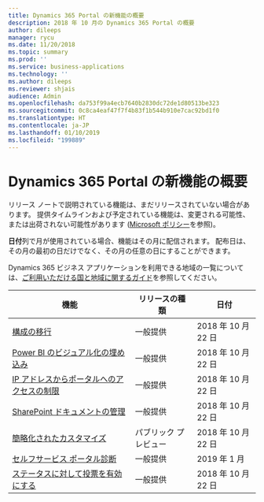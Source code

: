 ```yaml
---
title: Dynamics 365 Portal の新機能の概要
description: 2018 年 10 月の Dynamics 365 Portal の概要
author: dileeps
manager: rycu
ms.date: 11/20/2018
ms.topic: summary
ms.prod: ''
ms.service: business-applications
ms.technology: ''
ms.author: dileeps
ms.reviewer: shjais
audience: Admin
ms.openlocfilehash: da753f99a4ecb7640b2830dc72de1d80513be323
ms.sourcegitcommit: 0c8ca4eaf47f7f4b83f1b544b910e7cac92bd1f0
ms.translationtype: HT
ms.contentlocale: ja-JP
ms.lasthandoff: 01/10/2019
ms.locfileid: "199889"
---
```

#  <a name="summary-of-whats-new-in-dynamics-365-portal"></a>Dynamics 365 Portal の新機能の概要

リリース ノートで説明されている機能は、まだリリースされていない場合があります。 提供タイムラインおよび予定されている機能は、変更される可能性、または出荷されない可能性があります ([Microsoft ポリシー](https://go.microsoft.com/fwlink/p/?linkid=2007332)を参照)。

**日付**列で月が使用されている場合、機能はその月に配信されます。 配布日は、その月の最初の日だけでなく、その月の任意の日にすることができます。

Dynamics 365 ビジネス アプリケーションを利用できる地域の一覧については、[ご利用いただける国と地域に関するガイド](https://aka.ms/dynamics_365_international_availability_deck)を参照してください。 


| 機能                                                                           | リリースの種類   | 日付 |
|-----------------------------------------------------------------------------------|----------------|----------------------|
| [構成の移行](configuration-migration.md)                           | 一般提供             | 2018 年 10 月 22 日          |
| [Power BI のビジュアル化の埋め込み](power-bi-embed.md)                              | 一般提供            | 2018 年 10 月 22 日          |
| [IP アドレスからポータルへのアクセスの制限](restrict-portal-access-by-ip-address.md) | 一般提供            | 2018 年 10 月 22 日          |
| [SharePoint ドキュメントの管理](sharepoint-integration.md)                        | 一般提供             | 2018 年 10 月 22 日          |
| [簡略化されたカスタマイズ](simplified-customization.md)                         | パブリック プレビュー | 2018 年 10 月 22 日          |
| [セルフサービス ポータル診断](self-service-portal-diagnostics.md)           | 一般提供             | 2019 年 1 月          |
| [ステータスに対して投票を有効にする](enable-voting-for-status-reasons.md)         | 一般提供       | 2018 年 10 月 22 日 |


